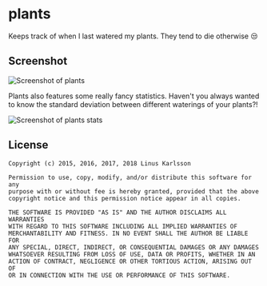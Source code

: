 plants
======

Keeps track of when I last watered my plants. They tend to die otherwise :unamused:

## Screenshot
![Screenshot of plants](/../screenshots/screenshot_relevant.png?raw=true "Web interface")

Plants also features some really fancy statistics. Haven't you always wanted to know the standard
deviation between different waterings of your plants?!

![Screenshot of plants stats](/../screenshots/screenshot_stats.png?raw=true "Stats interface")

## License

```
Copyright (c) 2015, 2016, 2017, 2018 Linus Karlsson

Permission to use, copy, modify, and/or distribute this software for any
purpose with or without fee is hereby granted, provided that the above
copyright notice and this permission notice appear in all copies.

THE SOFTWARE IS PROVIDED "AS IS" AND THE AUTHOR DISCLAIMS ALL WARRANTIES
WITH REGARD TO THIS SOFTWARE INCLUDING ALL IMPLIED WARRANTIES OF
MERCHANTABILITY AND FITNESS. IN NO EVENT SHALL THE AUTHOR BE LIABLE FOR
ANY SPECIAL, DIRECT, INDIRECT, OR CONSEQUENTIAL DAMAGES OR ANY DAMAGES
WHATSOEVER RESULTING FROM LOSS OF USE, DATA OR PROFITS, WHETHER IN AN
ACTION OF CONTRACT, NEGLIGENCE OR OTHER TORTIOUS ACTION, ARISING OUT OF
OR IN CONNECTION WITH THE USE OR PERFORMANCE OF THIS SOFTWARE.

```
